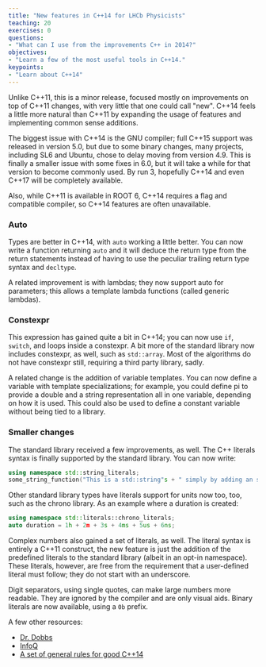 ```yaml
---
title: "New features in C++14 for LHCb Physicists"
teaching: 20
exercises: 0
questions:
- "What can I use from the improvements C++ in 2014?"
objectives:
- "Learn a few of the most useful tools in C++14."
keypoints:
- "Learn about C++14"
---
```



Unlike C++11, this is a minor release, focused mostly on improvements on top of C++11 changes, with very little that one could call "new". C++14 feels a little more natural than C++11 by expanding the usage of features and implementing common sense additions.

The biggest issue with C++14 is the GNU compiler; full C++15 support was released in version 5.0, but due to some binary changes, many projects, including SL6 and Ubuntu, chose to delay moving from version 4.9. This is finally a smaller issue with some fixes in 6.0, but it will take a while for that version to become commonly used. By run 3, hopefully C++14 and even C++17 will be completely available.

Also, while C++11 is available in ROOT 6, C++14 requires a flag and compatible compiler, so C++14 features are often unavailable.

### Auto

Types are better in C++14, with `auto` working a little better. You can now write a function returning `auto` and it will deduce the return type from the return statements instead of having to use the peculiar trailing return type syntax and `decltype`.

A related improvement is with lambdas; they now support auto for parameters; this allows a template lambda functions (called generic lambdas).

### Constexpr

This expression has gained quite a bit in C++14; you can now use `if`, `switch`, and loops inside a constexpr. A bit more of the standard library now includes constexpr, as well, such as `std::array`. Most of the algorithms do not have constexpr still, requiring a third party library, sadly.

A related change is the addition of variable templates. You can now define a variable with template specializations; for example, you could define pi to provide a double and a string representation all in one variable, depending on how it is used. This could also be used to define a constant variable without being tied to a library.


### Smaller changes

The standard library received a few improvements, as well. The C++ literals syntax is finally supported by the standard library. You can now write:

```cpp
using namespace std::string_literals;
some_string_function("This is a std::string"s + " simply by adding an s at the end"s);
```

Other standard library types have literals support for units now too, too, such as the chrono library. As an example where a duration is created:

```cpp
using namespace std::literals::chrono_literals;
auto duration = 1h + 2m + 3s + 4ms + 5us + 6ns;
```

Complex numbers also gained a set of literals, as well. The literal syntax is entirely a C++11 construct, the new feature is just the addition of the predefined literals to the standard library (albeit in an opt-in namespace). These literals, however, are free from the requirement that a user-defined literal must follow; they do not start with an underscore.

Digit separators, using single quotes, can make large numbers more readable. They are ignored by the compiler and are only visual aids. Binary literals are now available, using a `0b` prefix.

A few other resources:

* [Dr. Dobbs](http://www.drdobbs.com/cpp/the-c14-standard-what-you-need-to-know/240169034)
* [InfoQ](https://www.infoq.com/news/2014/08/cpp14-here-features)
* [A set of general rules for good C++14](https://github.com/isocpp/CppCoreGuidelines/blob/master/CppCoreGuidelines.md)
